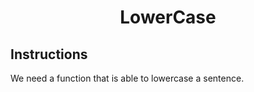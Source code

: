 <h1 align="middle"> LowerCase </h1>

## Instructions

We need a function that is able to lowercase a sentence.
